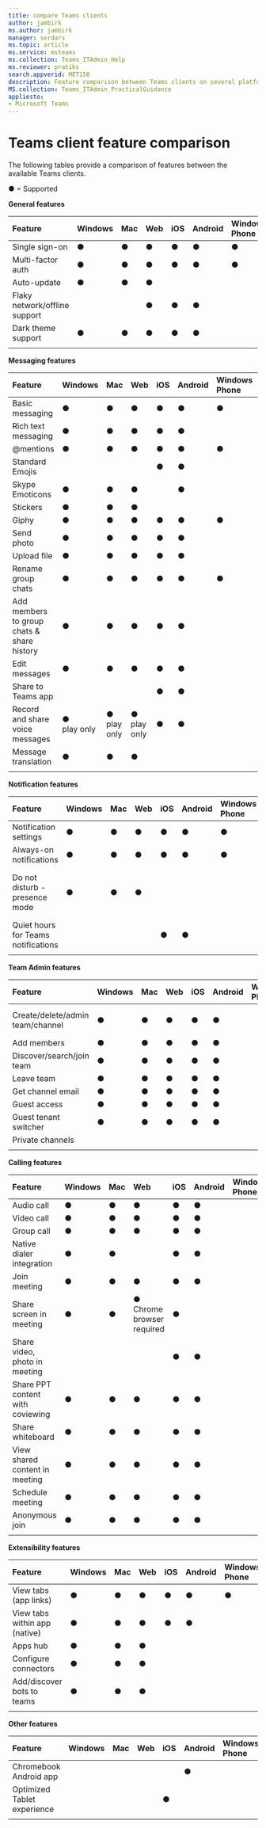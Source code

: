 ```yaml
---
title: compare Teams clients
author: jambirk
ms.author: jambirk
manager: serdars
ms.topic: article
ms.service: msteams
ms.collection: Teams_ITAdmin_Help
ms.reviewer: pratiks
search.appverid: MET150
description: Feature comparison between Teams clients on several platforms.
MS.collection: Teams_ITAdmin_PracticalGuidance
appliesto:
- Microsoft Teams
---  
```


# Teams client feature comparison

The following tables provide a comparison of features between the available Teams clients. 

● = Supported

**General features**

|Feature|Windows|Mac |Web |iOS |Android|Windows Phone|Comment|
|:--- |:--- |:---|:---|:---|:--- |:---|:---|
|Single sign-on|●|●|●|●|●|●|||
|Multi-factor auth|●|●|●|●|●|●|||
|Auto-update|●|●|●| | | |||
|Flaky network/offline support|| |●|●|●|||
|Dark theme support|●|●|●|●|●| |||
||||||||||

**Messaging features**

|Feature|Windows|Mac |Web |iOS |Android|Windows Phone|Comment|
|:--- |:--- |:---|:---|:---|:--- |:---|:---|
|Basic messaging|●|●|●|●|●|●|||
|Rich text messaging|●|●|●|●|●| |||
|@mentions|●|●|●|●|●|●|||
|Standard Emojis| | | |●|●| | ||
|Skype Emoticons|●|●|●| |●| |||
|Stickers|●|●|●| | | |||
|Giphy|●|●|●|●|●|●|||
|Send photo|●|●|●|●|●| |||
|Upload file|●|●|●|●|●|   |||
|Rename group chats|●|●|●|●|●|●|||
|Add members to group chats & share history|●|●|●|●|●| |||
|Edit messages|●|●|●|●|●| |||
|Share to Teams app| | | |●|●| |||
|Record and share voice messages|● <br>play only|● <br>play only| ● <br>play only|●|●|   |||
|Message translation|●|●|●|   |   | |||
||||||||||

**Notification features** 

|Feature|Windows|Mac |Web |iOS |Android|Windows Phone|Comment|
|:--- |:--- |:---|:---|:---|:--- |:---|:---|
|Notification settings|●|●|●|●|●|●|||
|Always-on notifications|●|●|●|●|●|●|||
|Do not disturb - presence mode|●|●|●| | | |On mobile, OS has a DND mode|
|Quiet hours for Teams notifications| | | |●|●| |||
||||||||||

**Team Admin features**

|Feature|Windows|Mac |Web |iOS |Android|Windows Phone|Comment|
|:--- |:--- |:---|:---|:---|:--- |:---|:---|
|Create/delete/admin team/channel |●|●|●|●|●| |On mobile, can't add DLs/groups||
|Add members|●|●|●|●|●|   |||
|Discover/search/join team|●|●|●|●|●|   |||
|Leave team|●|●|●|●|●| |||
|Get channel email|●|●|●|●|●|   |||
|Guest access|●|●|●|●|●|   |||
|Guest tenant switcher|●|●|●|●|●|   |||
|Private channels|   |   |   |   |   | |||
||||||||||

**Calling features**

|Feature|Windows|Mac |Web |iOS |Android|Windows Phone|Comment|
|:--- |:--- |:---|:---|:---|:--- |:---|:---|
|Audio call|●|●|●|●|●|   |||
|Video call|●|●|●|●|●|   |||
|Group call|●|●|●|●|●|   |||
|Native dialer integration|●|●| |●|●|   |||
|Join meeting|●|●|●|●|●|   |||
|Share screen in meeting|●|●| ● <br>Chrome browser required|●|   | |||
|Share video, photo in meeting| | | |●|●| |||
|Share PPT content with coviewing|●|●|●|●|●|   |||
|Share whiteboard|●|●|●|●|●| |||
|View shared content in meeting|●|●|●|●|●| |||
|Schedule meeting|●|●|●|●|●| |||
|Anonymous join|●|●|●|●|●| |||
||||||||||

**Extensibility features**

|Feature|Windows|Mac |Web |iOS |Android|Windows Phone|Comment|
|:--- |:--- |:---|:---|:---|:--- |:---|:---|
|View tabs (app links)|●|●|●|●|●|●|||
|View tabs within app (native)|●|●|●|●|●| |||
|Apps hub|●|●|●|   |   | |||
|Configure connectors|●|●|●|   |   | |||
|Add/discover bots to teams|●|●|●|   |   |   |||
||||||||||

**Other features**

|Feature|Windows|Mac |Web |iOS |Android|Windows Phone|Comment|
|:--- |:--- |:---|:---|:---|:--- |:---|:---|
|Chromebook Android app| | | | |●| |||
|Optimized Tablet experience| | | |●|   | |||
||||||||||
